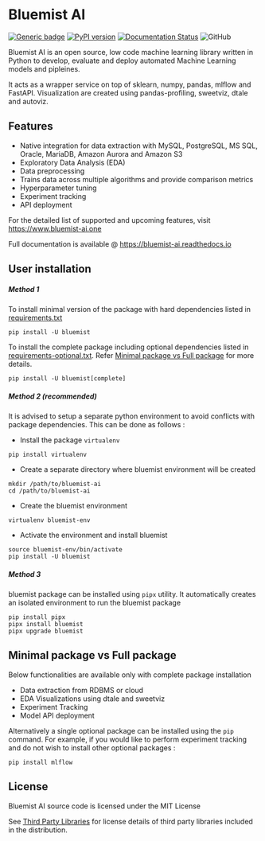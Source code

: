 # Bluemist AI

[![Generic badge](https://img.shields.io/badge/python-3.9-blue.svg)](https://shields.io/)
[![PyPI version](https://badge.fury.io/py/bluemist.svg)](https://badge.fury.io/py/bluemist)
[![Documentation Status](https://readthedocs.org/projects/bluemist-ai/badge/?version=latest)](https://bluemist-ai.readthedocs.io/en/latest/?badge=latest)
![GitHub](https://img.shields.io/github/license/shashanka89/bluemist-ai)

Bluemist AI is an open source, low code machine learning library written in Python to develop, evaluate and deploy automated Machine
Learning models and pipleines.

It acts as a wrapper service on top of sklearn, numpy, pandas, mlflow and FastAPI. Visualization are created using
pandas-profiling, sweetviz, dtale and autoviz. 

## Features
- Native integration for data extraction with MySQL, PostgreSQL, MS SQL, Oracle, MariaDB, Amazon Aurora and Amazon S3
- Exploratory Data Analysis (EDA)
- Data preprocessing
- Trains data across multiple algorithms and provide comparison metrics
- Hyperparameter tuning
- Experiment tracking
- API deployment

For the detailed list of supported and upcoming features, visit https://www.bluemist-ai.one

Full documentation is available @ https://bluemist-ai.readthedocs.io

## User installation

##### Method 1

To install minimal version of the package with hard dependencies listed in  [requirements.txt](requirements.txt)

```{python}
pip install -U bluemist
```

To install the complete package including optional dependencies listed
in  [requirements-optional.txt](requirements-optional.txt).
Refer [Minimal package vs Full package](#minimal-package-vs-full-package) for more details.

```{python}
pip install -U bluemist[complete]
```

##### Method 2 (recommended)
It is advised to setup a separate python environment to avoid conflicts with package dependencies. 
This can be done as follows :

- Install the package ``virtualenv``

```{python}
pip install virtualenv
```

- Create a separate directory where bluemist environment will be created

```{python}
mkdir /path/to/bluemist-ai
cd /path/to/bluemist-ai
```

- Create the bluemist environment

```{python}
virtualenv bluemist-env
```

- Activate the environment and install bluemist

```{python}
source bluemist-env/bin/activate
pip install -U bluemist
```

##### Method 3

bluemist package can be installed using ``pipx`` utility. It automatically creates an isolated environment to run the
bluemist package

```{python}
pip install pipx
pipx install bluemist
pipx upgrade bluemist
```

## Minimal package vs Full package
Below functionalities are available only with complete package installation

- Data extraction from RDBMS or cloud
- EDA Visualizations using dtale and sweetviz
- Experiment Tracking
- Model API deployment

Alternatively a single optional package can be installed using the ``pip`` command. For example, if you would like to
perform experiment tracking and do not wish to install other optional packages :

```{python}
pip install mlflow
```

## License

Bluemist AI source code is licensed under the MIT License

See [Third Party Libraries](https://github.com/mist-projects/bluemist-ai/wiki/Third-Part-Libraries) for license details of third party libraries included in the distribution.
